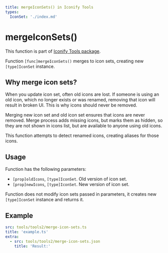 ```yaml
title: mergeIconSets() in Iconify Tools
types:
  IconSet: './index.md'
```

# mergeIconSets()

This function is part of [Iconify Tools package](../index.md).

Function `[func]mergeIconSets()` merges to icon sets, creating new `[type]IconSet` instance.

## Why merge icon sets?

When you update icon set, often old icons are lost. If someone is using an old icon, which no longer exists or was renamed, removing that icon will result in broken UI. This is why icons should never be removed.

Merging new icon set and old icon set ensures that icons are never removed. Merge process adds missing icons, but marks them as hidden, so they are not shown in icons list, but are available to anyone using old icons.

This function attempts to detect renamed icons, creating aliases for those icons.

## Usage

Function has the following parameters:

- `[prop]oldIcons`, `[type]IconSet`. Old version of icon set.
- `[prop]newIcons`, `[type]IconSet`. New version of icon set.

Function does not modify icon sets passed in parameters, it creates new `[type]IconSet` instance and returns it.

## Example

```yaml
src: tools/tools2/merge-icon-sets.ts
title: 'example.ts'
extra:
  - src: tools/tools2/merge-icon-sets.json
    title: 'Result:'
```
